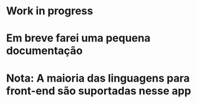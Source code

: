 # Work in progress
# Em breve farei uma pequena documentação
# Nota: A maioria das linguagens para front-end são suportadas nesse app


